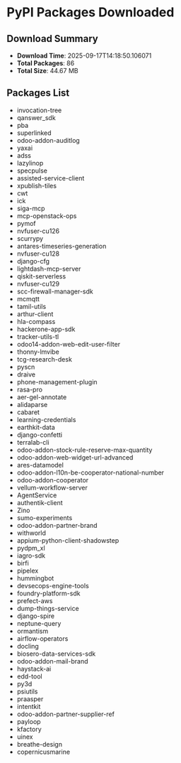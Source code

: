 # PyPI Packages Downloaded

## Download Summary
- **Download Time**: 2025-09-17T14:18:50.106071
- **Total Packages**: 86
- **Total Size**: 44.67 MB

## Packages List
- invocation-tree
- qanswer_sdk
- pba
- superlinked
- odoo-addon-auditlog
- yaxai
- adss
- lazylinop
- specpulse
- assisted-service-client
- xpublish-tiles
- cwt
- ick
- siga-mcp
- mcp-openstack-ops
- pymof
- nvfuser-cu126
- scurrypy
- antares-timeseries-generation
- nvfuser-cu128
- django-cfg
- lightdash-mcp-server
- qiskit-serverless
- nvfuser-cu129
- scc-firewall-manager-sdk
- mcmqtt
- tamil-utils
- arthur-client
- hla-compass
- hackerone-app-sdk
- tracker-utils-tl
- odoo14-addon-web-edit-user-filter
- thonny-lmvibe
- tcg-research-desk
- pyscn
- draive
- phone-management-plugin
- rasa-pro
- aer-gel-annotate
- alidaparse
- cabaret
- learning-credentials
- earthkit-data
- django-confetti
- terralab-cli
- odoo-addon-stock-rule-reserve-max-quantity
- odoo-addon-web-widget-url-advanced
- ares-datamodel
- odoo-addon-l10n-be-cooperator-national-number
- odoo-addon-cooperator
- vellum-workflow-server
- AgentService
- authentik-client
- Zino
- sumo-experiments
- odoo-addon-partner-brand
- withworld
- appium-python-client-shadowstep
- pydpm_xl
- iagro-sdk
- birfi
- pipelex
- hummingbot
- devsecops-engine-tools
- foundry-platform-sdk
- prefect-aws
- dump-things-service
- django-spire
- neptune-query
- ormantism
- airflow-operators
- docling
- biosero-data-services-sdk
- odoo-addon-mail-brand
- haystack-ai
- edd-tool
- py3d
- psiutils
- praasper
- intentkit
- odoo-addon-partner-supplier-ref
- payloop
- kfactory
- uinex
- breathe-design
- copernicusmarine
